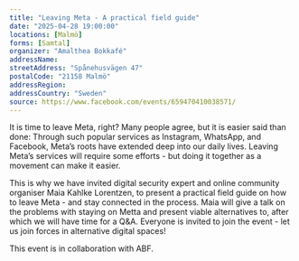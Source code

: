```yaml
---
title: "Leaving Meta - A practical field guide"
date: "2025-04-28 19:00:00"
locations: [Malmö]
forms: [Samtal]
organizer: "Amalthea Bokkafé"
addressName: 
streetAddress: "Spånehusvägen 47"
postalCode: "21158 Malmö"
addressRegion:
addressCountry: "Sweden"
source: https://www.facebook.com/events/659470410038571/
---
```

It is time to leave Meta, right? Many people agree, but it is easier said than done: Through such popular services as Instagram, WhatsApp, and Facebook, Meta’s roots have extended deep into our daily lives. Leaving Meta’s services will require some efforts - but doing it together as a movement can make it easier.

This is why we have invited digital security expert and online community organiser Maia Kahlke Lorentzen, to present a practical field guide on how to leave Meta - and stay connected in the process. Maia will give a talk on the problems with staying on Metta and present viable alternatives to, after which we will have time for a Q&A. Everyone is invited to join the event - let us join forces in alternative digital spaces!

This event is in collaboration with ABF.

